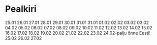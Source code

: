 # Pealkiri

25.01
26.01
27.01
28.01
29.01
30.01
31.01
31.01
01.02
02.02
03.02
03.02
04.02
05.02
06.02
07.02
08.02
09.02
10.02
11.02
12.02
13.02
14.02
15.02
16.02
17.02
18.02
19.02
20.02
21.02
22.02
23.02
24.02-palju õnne Eesti!
25.02
26.02
27.02